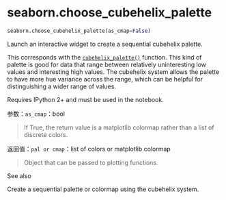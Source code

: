 # seaborn.choose_cubehelix_palette

```py
seaborn.choose_cubehelix_palette(as_cmap=False)
```

Launch an interactive widget to create a sequential cubehelix palette.

This corresponds with the [`cubehelix_palette()`](seaborn.cubehelix_palette.html#seaborn.cubehelix_palette "seaborn.cubehelix_palette") function. This kind of palette is good for data that range between relatively uninteresting low values and interesting high values. The cubehelix system allows the palette to have more hue variance across the range, which can be helpful for distinguishing a wider range of values.

Requires IPython 2+ and must be used in the notebook.

参数：`as_cmap`：bool

> If True, the return value is a matplotlib colormap rather than a list of discrete colors.


返回值：`pal or cmap`：list of colors or matplotlib colormap

> Object that can be passed to plotting functions.



See also

Create a sequential palette or colormap using the cubehelix system.